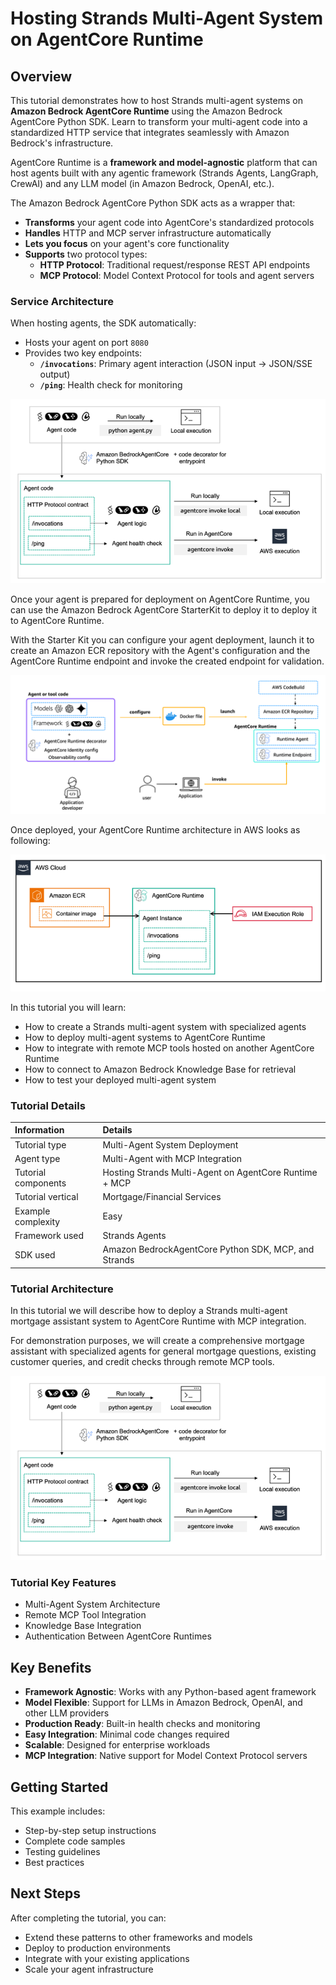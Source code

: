 # Hosting Strands Multi-Agent System on AgentCore Runtime

## Overview

This tutorial demonstrates how to host Strands multi-agent systems on **Amazon Bedrock AgentCore Runtime** using the Amazon Bedrock AgentCore Python SDK. Learn to transform your multi-agent code into a standardized HTTP service that integrates seamlessly with Amazon Bedrock's infrastructure.

AgentCore Runtime is a **framework and model-agnostic** platform that can host agents built with any agentic framework (Strands Agents, LangGraph, CrewAI) and any LLM model (in Amazon Bedrock, OpenAI, etc.).

The Amazon Bedrock AgentCore Python SDK acts as a wrapper that:

- **Transforms** your agent code into AgentCore's standardized protocols
- **Handles** HTTP and MCP server infrastructure automatically
- **Lets you focus** on your agent's core functionality
- **Supports** two protocol types:
  - **HTTP Protocol**: Traditional request/response REST API endpoints
  - **MCP Protocol**: Model Context Protocol for tools and agent servers

### Service Architecture

When hosting agents, the SDK automatically:

- Hosts your agent on port `8080`
- Provides two key endpoints:
  - **`/invocations`**: Primary agent interaction (JSON input → JSON/SSE output)
  - **`/ping`**: Health check for monitoring

![Hosting agent](../images/hosting_agent_python_sdk.png)

Once your agent is prepared for deployment on AgentCore Runtime, you can use the Amazon Bedrock AgentCore StarterKit to deploy it to deploy it to AgentCore Runtime.

With the Starter Kit you can configure your agent deployment, launch it to create an Amazon ECR repository with the Agent's configuration and the AgentCore Runtime endpoint and invoke the created endpoint for validation.

![StarterKit](../images/runtime_overview.png)

Once deployed, your AgentCore Runtime architecture in AWS looks as following:

![RuntimeArchitecture](../images/runtime_architecture.png)

In this tutorial you will learn:

* How to create a Strands multi-agent system with specialized agents
* How to deploy multi-agent systems to AgentCore Runtime
* How to integrate with remote MCP tools hosted on another AgentCore Runtime
* How to connect to Amazon Bedrock Knowledge Base for retrieval
* How to test your deployed multi-agent system

### Tutorial Details

| Information         | Details                                                   |
|:--------------------|:----------------------------------------------------------|
| Tutorial type       | Multi-Agent System Deployment                            |
| Agent type          | Multi-Agent with MCP Integration                          |
| Tutorial components | Hosting Strands Multi-Agent on AgentCore Runtime + MCP   |
| Tutorial vertical   | Mortgage/Financial Services                               |
| Example complexity  | Easy                                                      |
| Framework used      | Strands Agents                                            |
| SDK used            | Amazon BedrockAgentCore Python SDK, MCP, and Strands     |

### Tutorial Architecture
In this tutorial we will describe how to deploy a Strands multi-agent mortgage assistant system to AgentCore Runtime with MCP integration.

For demonstration purposes, we will create a comprehensive mortgage assistant with specialized agents for general mortgage questions, existing customer queries, and credit checks through remote MCP tools.

![Multi-Agent architecture](../images/hosting_agent_python_sdk.png)

### Tutorial Key Features

* Multi-Agent System Architecture
* Remote MCP Tool Integration
* Knowledge Base Integration
* Authentication Between AgentCore Runtimes

## Key Benefits

- **Framework Agnostic**: Works with any Python-based agent framework
- **Model Flexible**: Support for LLMs in Amazon Bedrock, OpenAI, and other LLM providers
- **Production Ready**: Built-in health checks and monitoring
- **Easy Integration**: Minimal code changes required
- **Scalable**: Designed for enterprise workloads
- **MCP Integration**: Native support for Model Context Protocol servers

## Getting Started

This example includes:

- Step-by-step setup instructions
- Complete code samples
- Testing guidelines
- Best practices

## Next Steps

After completing the tutorial, you can:

- Extend these patterns to other frameworks and models
- Deploy to production environments
- Integrate with your existing applications
- Scale your agent infrastructure
